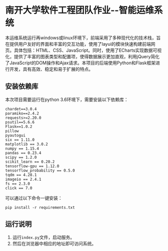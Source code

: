 # 南开大学软件工程团队作业--智能运维系统
本运维系统运行再windows或linux环境下，前端采用了多种现代化的技术栈，旨在提供用户友好的界面和丰富的交互功能，使用了layui的模块快速构建前端网页。具体包括：HTML、CSS、JavaScript。同时，使用了ECharts实现数据可视化，提供了丰富的图表类型和配置项，使得数据展示更加直观，利用jQuery简化了JavaScript的DOM操作和Ajax请求。本项目的后端使用Python和Flask框架进行开发，具有高效、稳定和易于扩展的特点。

## 安装依赖库
本次项目需要运行在python 3.6环境下，需要安装以下依赖库：
```
chardet==3.0.4
paramiko==2.4.2
requests>=2.20.0
psutil==5.6.6
Flask==1.0.2
pillow
pyautogui
six == 1.11.0
matplotlib == 3.0.2
numpy == 1.15.4
pandas == 0.23.4
scipy == 1.2.0
scikit_learn == 0.20.2
tensorflow-gpu == 1.12.0
tensorflow_probability == 0.5.0
tqdm == 4.28.1
imageio == 2.4.1
fs == 2.3.0
click == 7.0
```

可以通过以下命令一键安装：
```shell
pip install -r requirements.txt
```

## 运行说明
1. 运行`index.py`文件，启动服务。
2. 然后在浏览器中相应的地址即可访问系统。
 